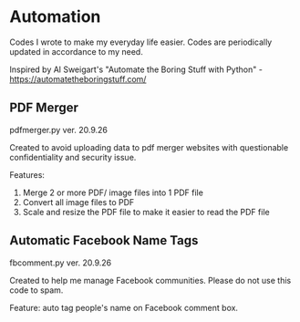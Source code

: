 # Automation
Codes I wrote to make my everyday life easier. Codes are periodically updated in accordance to my need.

Inspired by Al Sweigart's "Automate the Boring Stuff with Python" - https://automatetheboringstuff.com/

## PDF Merger
pdfmerger.py ver. 20.9.26

Created to avoid uploading data to pdf merger websites with questionable confidentiality and security issue.

Features:
  1. Merge 2 or more PDF/ image files into 1 PDF file
  2. Convert all image files to PDF
  3. Scale and resize the PDF file to make it easier to read the PDF file
  
## Automatic Facebook Name Tags
fbcomment.py ver. 20.9.26

Created to help me manage Facebook communities. Please do not use this code to spam.

Feature: auto tag people's name on Facebook comment box.
